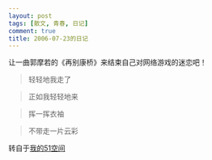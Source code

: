 ```yaml
---
layout: post
tags: [散文, 青春, 日记]
comment: true
title: 2006-07-23的日记
---
```


让一曲郭摩若的《再别康桥》来结束自己对网络游戏的迷恋吧！ 

> 轻轻地我走了

> 正如我轻轻地来

> 挥一挥衣袖

> 不带走一片云彩


转自于[我的51空间](http://home.51.com/cailiwei712/diary/item/10000127.html)
